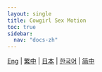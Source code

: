```yaml
---
layout: single
title: Cowgirl Sex Motion
toc: true
sidebar:
  nav: "docs-zh"
---
```

[Eng](/dancexr/features/scg_motion) | [繁中](/tw/dancexr/features/scg_motion) | [日本](/jp/dancexr/features/scg_motion) | [한국어](/kr/dancexr/features/scg_motion) | [简中](/zh/dancexr/features/scg_motion)


